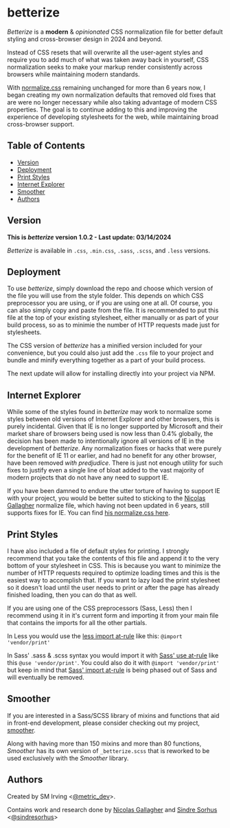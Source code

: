 # betterize

_Betterize_ is a **modern** &amp; _opinionated_ CSS normalization file for better
default styling and cross-browser design in 2024 and beyond.

Instead of CSS resets that will overwrite all the user-agent styles and require
you to add much of what was taken away back in yourself, CSS normalization seeks
to make your markup render consistently across browsers while maintaining modern
standards.

With [normalize.css](https://necolas.github.io/normalize.css/) remaining
unchanged for more than 6 years now, I began creating my own normalization
defaults that removed old fixes that are were no longer necessary while also taking
advantage of modern CSS properties. The goal is to continue adding to this and
improving the experience of developing stylesheets for the web, while maintaining
broad cross-browser support.

## Table of Contents

- [Version](#version)
- [Deployment](#deployment)
- [Print Styles](#print-styles)
- [Internet Explorer](#internet-explorer)
- [Smoother](#smoother)
- [Authors](#authors)

## Version

**This is _betterize_ version 1.0.2 - Last update: 03/14/2024**

_Betterize_ is available in `.css`, `.min.css`, `.sass`, `.scss`, and `.less` versions.

## Deployment

To use _betterize_, simply download the repo and choose which version of the
file you will use from the style folder. This depends on which CSS preprocessor
you are using, or if you are using one at all. Of course, you can also simply
copy and paste from the file. It is recommended to put this file at the top of
your existing stylesheet, either manually or as part of your build process, so
as to minimie the number of HTTP requests made just for stylesheets.

The CSS version of _betterize_ has a minified version included for your convenience,
but you could also just add the `.css` file to your project and bundle and minify
everything together as a part of your build process.

The next update will allow for installing directly into your project via NPM.

## Internet Explorer

While some of the styles found in _betterize_ may work to normalize some styles
between old versions of Internet Explorer and other browsers, this is purely
incidental. Given that IE is no longer supported by Microsoft and their market
share of browsers being used is now less than 0.4% globally, the decision has
been made to intentionally ignore all versions of IE in the development of
_betterize_. Any normalization fixes or hacks that were purely for the benefit
of IE 11 or earlier, and had no benefit for any other browser, have been removed
_with predjudice_. There is just not enough utility for such fixes to justify
even a single line of bloat added to the vast majority of modern projects that
do not have any need to support IE.

If you have been damned to endure the utter torture of having to support IE with
your project, you would be better suited to sticking to the
[Nicolas Gallagher](https://github.com/necolas)
normalize file, which having not been updated in 6 years, still supports fixes
for IE. You can find
[his normalize.css here](https://necolas.github.io/normalize.css/).

## Print Styles

I have also included a file of default styles for printing.
I strongly recommend that you take the contents of this file and append it to
the very bottom of your stylesheet in CSS. This is because you want to minimize
the number of HTTP requests required to optimize loading times and this is the
easiest way to accomplish that. If you want to lazy load the print stylesheet
so it doesn't load until the user needs to print or after the page has already
finished loading, then you can do that as well.

If you are using one of the CSS preprocessors (Sass, Less) then I
recommend using it in it's current form and importing it from your main file
that contains the imports for all the other partials.

In Less you would use the
[less import at-rule](https://lesscss.org/features/#import-atrules-feature) like
this: `@import 'vendor/print'`

In Sass' .sass & .scss syntax you would import it with
[Sass' use at-rule](https://sass-lang.com/documentation/at-rules/use/) like this
`@use 'vendor/print'`. You could also do it with `@import 'vendor/print'`
but keep in mind that
[Sass' import at-rule](https://sass-lang.com/documentation/at-rules/import/) is
being phased out of Sass and will eventually be removed.

## Smoother

If you are interested in a Sass/SCSS library of mixins and functions that aid in
front-end development, please consider checking out my project,
[smoother](https://github.com/stephenmirving/smthr).

Along with having more than 150 mixins and more than 80 functions, _Smoother_
has its own version of `_betterize.scss` that is reworked to be used exclusively
with the _Smoother_ library.

## Authors

Created by SM Irving <[@metric_dev](https://twitter.com/metric_dev)>.

Contains work and research done by
[Nicolas Gallagher](https://github.com/necolas) and
[Sindre Sorhus](https://github.com/sindresorhus)
<[@sindresorhus](https://twitter.com/sindresorhus)>
